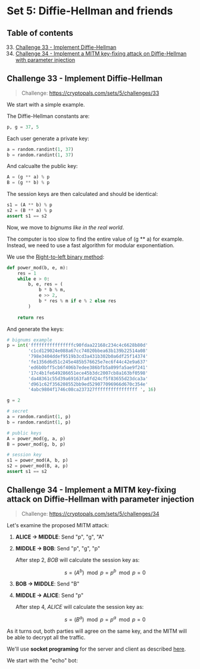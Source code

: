 
# Set 5: Diffie-Hellman and friends

## Table of contents
33. [Challenge 33 - Implement Diffie-Hellman](#challenge-33---implement-diffie-hellman)
34. [Challenge 34 - Implement a MITM key-fixing attack on Diffie-Hellman with parameter injection](#challenge-34---implement-a-mitm-key-fixing-attack-on-diffie-hellman-with-parameter-injection)






## Challenge 33 - Implement Diffie-Hellman

> Challenge: https://cryptopals.com/sets/5/challenges/33

We start with a simple example.

The Diffie-Hellman constants are:
```python
p, g = 37, 5
```

Each user generate a private key:
```python
a = random.randint(1, 37)
b = random.randint(1, 37)
```

And calcualte the public key:
```python
A = (g ** a) % p
B = (g ** b) % p
```

The session keys are then calculated and should be identical:
```python
s1 = (A ** b) % p
s2 = (B ** a) % p
assert s1 == s2
```

Now, we move to *bignums like in the real world*.

The computer is too slow to find the entire value of (g ** a) for example. 
Instead, we need to use a fast algorithm for modular exponentiation.

We use the [Right-to-left binary method](https://en.wikipedia.org/wiki/Modular_exponentiation#Right-to-left_binary_method):
```python
def power_mod(b, e, m):
    res = 1
    while e > 0:
        b, e, res = (
            b * b % m,
            e >> 2,
            b * res % m if e % 2 else res
        )
    
    return res
```

And generate the keys:
```python
# bignums example
p = int('ffffffffffffffffc90fdaa22168c234c4c6628b80d'
        'c1cd129024e088a67cc74020bbea63b139b22514a08'
        '798e3404ddef9519b3cd3a431b302b0a6df25f14374'
        'fe1356d6d51c245e485b576625e7ec6f44c42e9a637'
        'ed6b0bff5cb6f406b7edee386bfb5a899fa5ae9f241'
        '17c4b1fe649286651ece45b3dc2007cb8a163bf0598'
        'da48361c55d39a69163fa8fd24cf5f83655d23dca3a'
        'd961c62f356208552bb9ed529077096966d670c354e'
        '4abc9804f1746c08ca237327ffffffffffffffff ', 16)

g = 2

# secret
a = random.randint(1, p)
b = random.randint(1, p)

# public keys
A = power_mod(g, a, p)
B = power_mod(g, b, p)

# session key
s1 = power_mod(A, b, p)
s2 = power_mod(B, a, p)
assert s1 == s2
```



## Challenge 34 - Implement a MITM key-fixing attack on Diffie-Hellman with parameter injection

> Challenge: https://cryptopals.com/sets/5/challenges/34

Let's examine the proposed MITM attack:
1. **ALICE -> MIDDLE**: Send "p", "g", "A"
2. **MIDDLE -> BOB**: Send "p", "g", "p"

    After step 2, *BOB* will calculate the session key as:

    $$ s = (A^{b}) \mod p = p^{b} \mod p = 0 $$

3. **BOB -> MIDDLE**: Send "B"
4. **MIDDLE -> ALICE**: Send "p"

    After step 4, *ALICE* will calculate the session key as:

    $$ s = (B^{a}) \mod p = p^{a} \mod p = 0 $$

As it turns out, both parties will agree on the same key, and the MITM will be able to decrypt all the traffic.



We'll use **socket programing** for the server and client as described [here](https://realpython.com/python-sockets/).

We start with the "echo" bot:
```python

```

